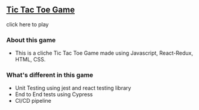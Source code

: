 ## [Tic Tac Toe Game](https://divvya007.github.io/tic-tac-toe-react/)
click here to play

### About this game

* This is a cliche Tic Tac Toe Game made using Javascript, React-Redux, HTML, CSS.

### What's different in this game

* Unit Testing using jest and react testing library
* End to End tests using Cypress
* CI/CD pipeline 

